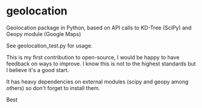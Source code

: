 geolocation
===========

Geolocation package in Python, based on API calls to KD-Tree (SciPy) and Geopy module (Google Maps)

See geolocation_test.py for usage.

This is my first contribution to open-source, I would be happy to have feedback on ways to improve.
I know this is not to the highest standards but I believe it's a good start.

It has heavy dependencies on external modules (scipy and geopy among others) so don't forget to install them.

Best

